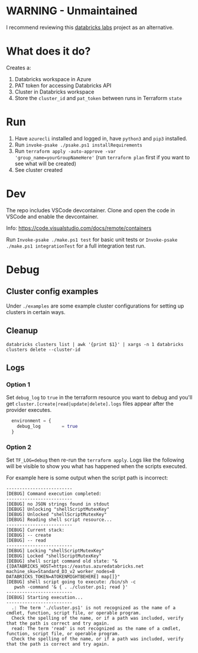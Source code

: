# WARNING - Unmaintained

I recommend reviewing this [databricks labs](https://github.com/databrickslabs/databricks-terraform) project as an alternative.

# What does it do?

Creates a:
1. Databricks workspace in Azure
1. PAT token for accessing Databricks API
1. Cluster in Databricks workspace
1. Store the `cluster_id` and `pat_token` between runs in Terraform `state`

# Run 

1. Have `azurecli` installed and logged in, have `python3` and `pip3` installed.
1. Run `invoke-psake ./psake.ps1 installRequirements`
1. Run `terraform apply -auto-approve -var 'group_name=yourGroupNameHere'` (run `terraform plan` first if you want to see what will be created)
1. See cluster created

# Dev 

The repo includes VSCode devcontainer. Clone and open the code in VSCode and enable the devcontainer. 

Info: https://code.visualstudio.com/docs/remote/containers

Run `Invoke-psake ./make.ps1 test` for basic unit tests or `Invoke-psake ./make.ps1 integrationTest` for a full integration test run.

# Debug

## Cluster config examples

Under `./examples` are some example cluster configurations for setting up clusters in certain ways.

## Cleanup

`databricks clusters list | awk '{print $1}' | xargs -n 1 databricks clusters delete --cluster-id`

## Logs

### Option 1 

Set `debug_log` to `true` in the terraform resource you want to debug and you'll get `cluster.[create|read|update|delete].logs` files appear after the provider executes.

```terraform
  environment = {
    debug_log        = true
  }
```

### Option 2

Set `TF_LOG=debug` then re-run the `terraform apply`. Logs like the following will be visible to show you what has happened when the scripts executed.

For example here is some output when the script path is incorrect:

```
-------------------------
[DEBUG] Command execution completed:
-------------------------
[DEBUG] no JSON strings found in stdout
[DEBUG] Unlocking "shellScriptMutexKey"
[DEBUG] Unlocked "shellScriptMutexKey"
[DEBUG] Reading shell script resource...
-------------------------
[DEBUG] Current stack:
[DEBUG] -- create
[DEBUG] -- read
-------------------------
[DEBUG] Locking "shellScriptMutexKey"
[DEBUG] Locked "shellScriptMutexKey"
[DEBUG] shell script command old state: "&{[DATABRICKS_HOST=https://eastus.azuredatabricks.net machine_sku=Standard_D3_v2 worker_nodes=8 DATABRICKS_TOKEN=ATOKENMIGHTBEHERE] map[]}"
[DEBUG] shell script going to execute: /bin/sh -c
   pwsh -command '& { . ./cluster.ps1; read }'
-------------------------
[DEBUG] Starting execution...
-------------------------
  .: The term './cluster.ps1' is not recognized as the name of a cmdlet, function, script file, or operable program.
  Check the spelling of the name, or if a path was included, verify that the path is correct and try again.
  read: The term 'read' is not recognized as the name of a cmdlet, function, script file, or operable program.
  Check the spelling of the name, or if a path was included, verify that the path is correct and try again.
```

